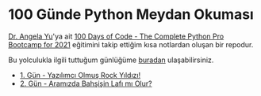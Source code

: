 # 100 Günde Python Meydan Okuması

[Dr. Angela Yu](https://www.udemy.com/user/4b4368a3-b5c8-4529-aa65-2056ec31f37e/)'ya ait [100 Days of Code - The Complete Python Pro Bootcamp for 2021](https://www.udemy.com/course/100-days-of-code) eğitimini takip ettiğim kısa notlardan oluşan bir repodur.

Bu yolculukla ilgili tuttuğum günlüğüme [buradan](https://www.cemalcici.com/tag/100-gunde-python/) ulaşabilirsiniz.

* [1\. Gün - Yazılımcı Olmuş Rock Yıldızı!](https://github.com/cemalcici/100-gunde-python/tree/main/gun-001)
* [2\. Gün - Aramızda Bahşişin Lafı mı Olur?](https://github.com/cemalcici/100-gunde-python/tree/main/gun-002)

